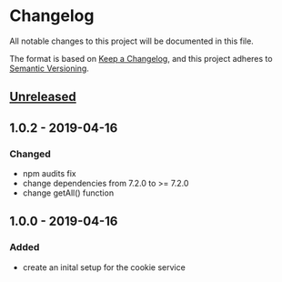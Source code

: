 # Changelog

All notable changes to this project will be documented in this file.

The format is based on [Keep a Changelog](https://keepachangelog.com/en/1.0.0/),
and this project adheres to [Semantic Versioning](https://semver.org/spec/v2.0.0.html).

## [Unreleased]

## 1.0.2 - 2019-04-16

### Changed

-   npm audits fix
-   change dependencies from 7.2.0 to >= 7.2.0
-   change getAll() function

## 1.0.0 - 2019-04-16

### Added

-   create an inital setup for the cookie service

[unreleased]: https://github.com/uniprank/ngx-cookie-service
[1.0.2]: https://github.com/uniprank/ngx-cookie-service
